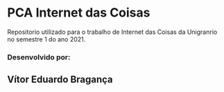 # PCA Internet das Coisas 
Repositorio utilizado para o trabalho de Internet das Coisas da Unigranrio no semestre 1 do ano 2021.
### Desenvolvido por:
## Vítor Eduardo Bragança
